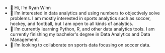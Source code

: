 - 👋 Hi, I’m Ryan Winn
- 👀 I’m interested in data analytics and using numbers to objectively solve problems.  I am mostly interested in sports analytics such as soccer, hockey, and football, but I am open to all kinds of analytics.
- 🌱 I’m currently learning Python, R, and other data analytics tools.  I am currently finishing my bachelor's degree in Data Analytics and Data Management. 
- 💞️ I’m looking to collaborate on sports data focusing on soccer data.


<!---
RyanMWinn/RyanMWinn is a ✨ special ✨ repository because its `README.md` (this file) appears on your GitHub profile.
You can click the Preview link to take a look at your changes.
--->
